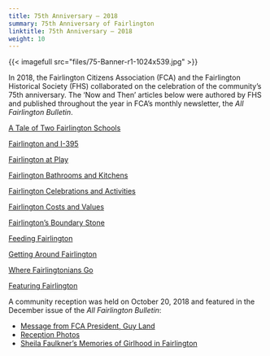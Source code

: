 ```yaml
---
title: 75th Anniversary – 2018
summary: 75th Anniversary of Fairlington
linktitle: 75th Anniversary – 2018
weight: 10
---
```


{{< imagefull src="files/75-Banner-r1-1024x539.jpg" >}}

In 2018, the Fairlington Citizens Association (FCA) and the Fairlington Historical Society (FHS) collaborated on the celebration of the community’s 75th anniversary. The ‘Now and Then’ articles below were authored by FHS and published throughout the year in FCA’s monthly newsletter, the *All Fairlington Bulletin*.

[A Tale of Two Fairlington Schools](http://www.fairlingtonhistoricalsociety.org/a-tale-of-two-fairlington-schools/)

[Fairlington and I-395](http://www.fairlingtonhistoricalsociety.org/fairlington-and-i-395/)

[Fairlington at Play](http://www.fairlingtonhistoricalsociety.org/fairlington-at-play/)

[Fairlington Bathrooms and Kitchens](http://www.fairlingtonhistoricalsociety.org/fairlington-bathrooms-and-kitchens/)

[Fairlington Celebrations and Activities](http://www.fairlingtonhistoricalsociety.org/fairlington-celebrations-and-activities/)

[Fairlington Costs and Values](http://www.fairlingtonhistoricalsociety.org/fairlington-costs-and-values/)

[Fairlington’s Boundary Stone](http://www.fairlingtonhistoricalsociety.org/fairlingtons-boundary-stone/)

[Feeding Fairlington](http://www.fairlingtonhistoricalsociety.org/feeding-fairlington/)

[Getting Around Fairlington](http://www.fairlingtonhistoricalsociety.org/getting-around-fairlington/)

[Where Fairlingtonians Go](http://www.fairlingtonhistoricalsociety.org/where-fairlingtonians-go/)

[Featuring Fairlington](http://www.fairlingtonhistoricalsociety.org/featuring-fairlington/)

A community reception was held on October 20, 2018 and featured in the December issue of the *All Fairlington Bulletin*:

- [Message from FCA President, Guy Land](http://www.fairlingtonhistoricalsociety.org/presidents-message/)
- [Reception Photos](http://www.fairlingtonhistoricalsociety.org/reception-photo/)
- [Sheila Faulkner’s Memories of Girlhood in Fairlington](http://www.fairlingtonhistoricalsociety.org/sheila-faulkner/)